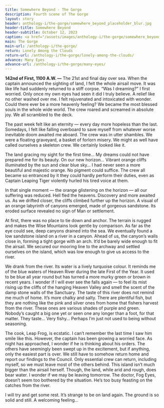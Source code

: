 ```yaml
---
title: Somewhere Beyond - The Gorge
description: Fourth scene of The Gorge
layout: story
header: anthology-i/the-gorge/somewhere_beyond_placeholder_blur.jpg
header-title: Somewhere Beyond
header-subtitle: October 12, 2023
caption: <a href="/assets/images/anthology-i/the-gorge/somewhere_beyond_placeholder.jpg" target="_blank">A.I. placeholder artwork</a> generated using <a href="https://creator.nightcafe.studio/creation/uELaN3Y09odJX3GUReUq" target="_blank">NightCafe Stable Diffusion XL v1.0</a> — <a href="https://creativecommons.org/publicdomain/zero/1.0/" target="_blank">CC0 1.0</a>
main: The Gorge
main-url: /anthology-i/the-gorge/
return: Lonely Among the Clouds
return-url: /anthology-i/the-gorge/lonely-among-the-clouds/
advance: Many Eyes
advance-url: /anthology-i/the-gorge/many-eyes/
---
```


**142nd of First, 1100 A.W. —** The 21st and final day over sea. When the captain announced the sighting of land, I felt the whole airsail move. It was like life had suddenly returned to a stiff corpse. “Was I dreaming?” I first worried. Only once my own eyes had seen it did I truly believe. A relief like no other washed over me. I felt rejuvenated and intoxicated with wonder. Could there ever be a more heavenly feeling? We became the most blessed souls in the whole wide world. The crew roared and screamed in absolute joy. We all scrambled to the deck.

The past week felt like an eternity — every day more hopeless than the last. Somedays, I felt like falling overboard to save myself from whatever worse inevitable doom awaited me aboard. The crew was in utter shambles. We were a floating graveyard, a basket of forlorn misery. We might as well have called ourselves a skeleton crew. We certainly looked like it.

The land gracing my sight for the first time… My dreams could not have prepared me for its beauty. On our new horizon… Vibrant orange cliffs illuminated by the sun and clear blue sky… I had never seen a more beautiful and majestic orange. No pigment could suffice. The crew all became so entranced by it they could hardly perform their duties, even as Captain Leaping Tiger violently hurled his tired voice at them.

In that single moment — the orange glistening on the horizon — all our suffering was reduced. Hell fled the heavens. Discovery and more awaited us. As we drifted closer, the cliffs climbed further up the horizon. A visual of an orange labyrinth of canyons emerged, made of gorgeous sandstone. Its eroded surface revealed no sign of Man or settlement.

At first, there was no place to tie down and anchor. The terrain is rugged and makes the Wise Mountains look gentle by comparison. As far as the eye could see, deep canyons drained into the sea. We eventually found a low sandstone island on a river in a canyon. Ahead of us, the canyon’s walls close in, forming a tight gorge with an arch. It’d be barely wide enough to fit the airsail. We secured our mooring line to the archway and settled ourselves on the island, which was low enough to give us access to the river.

We drank from the river. Its water is a lively turquoise colour. It reminds me of the blue waters of Heaven River during the late First of the Year. It used to be blue all year round but has turned a more murky green or brown in recent years. I wonder if I will ever see the falls again — to feel its mist rising up the cliffs of the hanging Heaven Valley and smell the scent of the damp stone walls of the Sanctuary. The taste of this river does not remind me much of home. It’s more chalky and salty. There are plentiful fish, but they are nothing like the pink and silver ones from home that fishers harvest from the river. These ones are various shades of purple and green. Nobody’s caught a big one yet or seen one any longer than a foot, for that matter. They taste… Very fishy… Perhaps I’m just not used to being without seasoning.

The cook, Leap Frog, is ecstatic. I can’t remember the last time I saw him smile like this. However, the captain has been growing a worried face. As night has approached, I wonder if he is thinking about his orders. The others have seemingly been swept up in the excitement, but if anything, only the easiest part is over. We still have to somehow return home and report our findings to the Council. Only essential crew can return, including myself, so we must leave most of the others behind. This island isn’t much bigger than the airsail herself. Though, the land, while arid and rough, does bear water. I wonder if we may be leaving tomorrow. The doctor, Fog Eyes, doesn’t seem too bothered by the situation. He’s too busy feasting on the catches from the river.

I will try and get some rest. It’s strange to be on land again. The ground is so solid and still. A welcoming feeling…